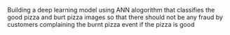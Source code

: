 Building a deep learning model using ANN alogorithm that classifies the good pizza and burt pizza images so that 
there should not be any fraud by customers complaining the burnt pizza event if the pizza is good